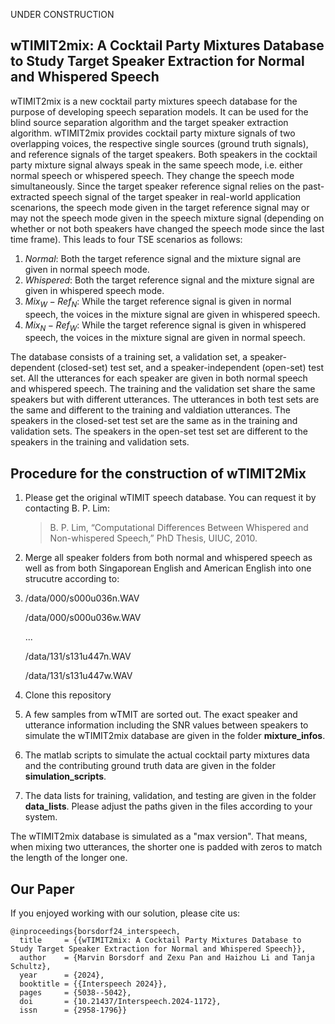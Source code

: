 UNDER CONSTRUCTION

wTIMIT2mix: A Cocktail Party Mixtures Database to Study Target Speaker Extraction for Normal and Whispered Speech
---
wTIMIT2mix is a new cocktail party mixtures speech database for the purpose of developing speech separation models. It can be used for the blind source separation algorithm and the target speaker extraction algorithm. 
wTIMIT2mix provides cocktail party mixture signals of two overlapping voices, the respective single sources (ground truth signals), and reference signals of the target speakers. Both speakers in the cocktail party mixture signal always speak in the same speech mode, i.e. either normal speech or whispered speech. They change the speech mode simultaneously. Since the target speaker reference signal relies on the past-extracted speech signal of the target speaker in real-world application scenarions, the speech mode given in the target reference signal may or may not the speech mode given in the speech mixture signal (depending on whether or not both speakers have changed the speech mode since the last time frame). This leads to four TSE scenarios as follows:

1) $Normal$: Both the target reference signal and the mixture signal are given in normal speech mode.
2) $Whispered$: Both the target reference signal and the mixture signal are given in whispered speech mode.
3) $Mix_W-Ref_N$: While the target reference signal is given in normal speech, the voices in the mixture signal are given in whispered speech.
4) $Mix_N-Ref_W$: While the target reference signal is given in whispered speech, the voices in the mixture signal are given in normal speech.

The database consists of a training set, a validation set, a speaker-dependent (closed-set) test set, and a speaker-independent (open-set) test set. All the utterances for each speaker are given in both normal speech and whispered speech.
The training and the validation set share the same speakers but with different utterances. The utterances in both test sets are the same and different to the training and valdiation utterances. The speakers in the closed-set test set are the same as in the training and validation sets. The speakers in the open-set test set are different to the speakers in the training and validation sets.

## Procedure for the construction of wTIMIT2Mix

1) Please get the original wTIMIT speech database. You can request it by contacting B. P. Lim:
   > B. P. Lim, “Computational Differences Between Whispered and Non-whispered Speech,” PhD Thesis, UIUC, 2010.
2) Merge all speaker folders from both normal and whispered speech as well as from both Singaporean English and American English into one strucutre according to:
3) 
   /data/000/s000u036n.WAV
   
   /data/000/s000u036w.WAV
   
   ...
   
   /data/131/s131u447n.WAV
   
   /data/131/s131u447w.WAV
   
4) Clone this repository
5) A few samples from wTMIT are sorted out. The exact speaker and utterance information including the SNR values between speakers to simulate the wTIMIT2mix database are given in the folder **mixture_infos**.
6) The matlab scripts to simulate the actual cocktail party mixtures data and the contributing ground truth data are given in the folder **simulation_scripts**.
7) The data lists for training, validation, and testing are given in the folder **data_lists**. Please adjust the paths given in the files according to your system.

The wTIMIT2mix database is simulated as a "max version". That means, when mixing two utterances, the shorter one is padded with zeros to match the length of the longer one.


## Our Paper
If you enjoyed working with our solution, please cite us:
```
@inproceedings{borsdorf24_interspeech,
  title     = {{wTIMIT2mix: A Cocktail Party Mixtures Database to Study Target Speaker Extraction for Normal and Whispered Speech}},
  author    = {Marvin Borsdorf and Zexu Pan and Haizhou Li and Tanja Schultz},
  year      = {2024},
  booktitle = {{Interspeech 2024}},
  pages     = {5038--5042},
  doi       = {10.21437/Interspeech.2024-1172},
  issn      = {2958-1796}}
```
